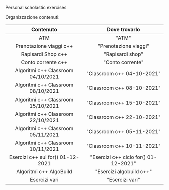 Personal scholastic exercises

Organizzazione contenuti:

|   Contenuto   | Dove trovarlo |
| :-------------: | :-------------: |
|  ATM  |  "ATM"  |
|  Prenotazione viaggi c++  |  "Prenotazione viaggi"  |
|  Rapisardi Shop c++  |  "Rapisardi shop"  |
|  Conto corrente c++  |  "Conto corrente"  |
|  Algoritmi c++ Classroom 04/10/2021  |  "Classroom c++ 04-10-2021"  |
|  Algoritmi c++ Classroom 08/10/2021  |  "Classroom c++ 08-10-2021"  |
|  Algoritmi c++ Classroom 15/10/2021  |  "Classroom c++ 15-10-2021"  |
|  Algoritmi c++ Classroom 22/10/2021  |  "Classroom c++ 22-10-2021"  |
|  Algoritmi c++ Classroom 05/11/2021  |  "Classroom c++ 05-11-2021"  |
|  Algoritmi c++ Classroom 10/11/2021  |  "Classroom c++ 10-11-2021"  |
|  Esercizi c++ sul for() 01-12-2021  |  "Esercizi c++ ciclo for() 01-12-2021"  |
|  Algoritmi c++ AlgoBuild  |  "Esercizi algobuild c++"  |
|  Esercizi vari  |  "Esercizi vari"  |
